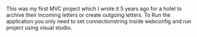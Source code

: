 This was my first MVC project which I wrote it 5 years ago for a hotel to archive their incoming letters or create outgoing letters. To Run the application you only need to set connectionstring inside webconfig and run project using visual studio.
